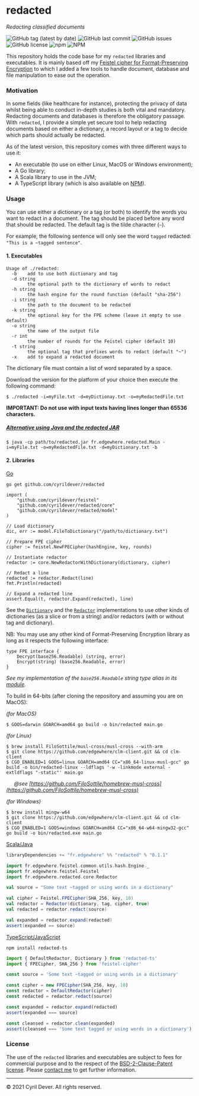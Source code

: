 # redacted
_Redacting classified documents_

![GitHub tag (latest by date)](https://img.shields.io/github/v/tag/cyrildever/redacted)
![GitHub last commit](https://img.shields.io/github/last-commit/cyrildever/redacted)
![GitHub issues](https://img.shields.io/github/issues/cyrildever/redacted)
![GitHub license](https://img.shields.io/github/license/cyrildever/redacted)
![npm](https://img.shields.io/npm/dw/redacted-ts)
![NPM](https://img.shields.io/npm/l/redacted-ts)

This repository holds the code base for my `redacted` libraries and executables.
It is mainly based off my [Feistel cipher for Format-Preserving Encryption](https://github.com/cyrildever/feistel) to which I added a few tools to handle document, database and file manipulation to ease out the operation.

### Motivation

In some fields (like healthcare for instance), protecting the privacy of data whilst being able to conduct in-depth studies is both vital and mandatory. Redacting documents and databases is therefore the obligatory passage.
With `redacted`, I provide a simple yet secure tool to help redacting documents based on either a dictionary, a record layout or a tag to decide which parts should actually be redacted.

As of the latest version, this repository comes with three different ways to use it:
* An executable (to use on either Linux, MacOS or Windows environment);
* A Go library;
* A Scala library to use in the JVM;
* A TypeScript library (which is also available on [NPM](https://www.npmjs.com/package/redacted-ts)).


### Usage

You can use either a dictionary or a tag (or both) to identify the words you want to redact in a document.
The tag should be placed before any word that should be redacted. The default tag is the tilde character (`~`).

For example, the following sentence will only see the word `tagged` redacted: `"This is a ~tagged sentence"`.

#### 1. Executables

```
Usage of ./redacted:
  -b    add to use both dictionary and tag
  -d string
        the optional path to the dictionary of words to redact
  -h string
        the hash engine for the round function (default "sha-256")
  -i string
        the path to the document to be redacted
  -k string
        the optional key for the FPE scheme (leave it empty to use default)
  -o string
        the name of the output file
  -r int
        the number of rounds for the Feistel cipher (default 10)
  -t string
        the optional tag that prefixes words to redact (default "~")
  -x    add to expand a redacted document
```
The dictionary file must contain a list of word separated by a space.

Download the version for the platform of your choice then execute the following command:
```console
$ ./redacted -i=myFile.txt -d=myDictionay.txt -o=myRedactedFile.txt
```

__IMPORTANT: Do not use with input texts having lines longer than 65536 characters.__

##### <u>Alternative using Java and the redacted JAR</u>

```console
$ java -cp path/to/redacted.jar fr.edgewhere.redacted.Main -i=myFile.txt -o=myRedactedFile.txt -d=myDictionary.txt -b
```

#### 2. Libraries

<u>Go</u>

```console
go get github.com/cyrildever/redacted
```

```golang
import (
    "github.com/cyrildever/feistel"
    "github.com/cyrildever/redacted/core"
    "github.com/cyrildever/redacted/model"
)

// Load dictionary
dic, err := model.FileToDictionary("/path/to/dictionary.txt")

// Prepare FPE cipher
cipher := feistel.NewFPECipher(hashEngine, key, rounds)

// Instantiate redactor
redactor := core.NewRedactorWithDictionary(dictionary, cipher)

// Redact a line
redacted := redactor.Redact(line)
fmt.Println(redacted)

// Expand a redacted line
assert.Equal(t, redactor.Expand(redacted), line)
```
See the [`Dictionary`](model/dictionary.go) and the [`Redactor`](core/redactor.go) implementations to use other kinds of dictionaries (as a slice or from a string) and/or redactors (with or without tag and dictionary).

NB: You may use any other kind of Format-Preserving Encryption library as long as it respects the following interface:
```golang
type FPE interface {
    Decrypt(base256.Readable) (string, error)
    Encrypt(string) (base256.Readable, error)
}
```
_See my implementation of the `base256.Readable` string type alias in its [module](https://github.com/cyrildever/feistel/common/utils/base256)._

To build in 64-bits (after cloning the repository and assuming you are on MacOS):

_(for MacOS)_
```console
$ GOOS=darwin GOARCH=amd64 go build -o bin/redacted main.go
```

_(for Linux)_
```console
$ brew install FiloSottile/musl-cross/musl-cross --with-arm
$ git clone https://github.com/edgewhere/clm-client.git && cd clm-client
$ CGO_ENABLED=1 GOOS=linux GOARCH=amd64 CC="x86_64-linux-musl-gcc" go build -o bin/redacted-linux --ldflags '-w -linkmode external -extldflags "-static"' main.go
```
&ensp;&ensp;&ensp;_@see [https://github.com/FiloSottile/homebrew-musl-cross](https://github.com/FiloSottile/homebrew-musl-cross)_

_(for Windows)_
```console
$ brew install mingw-w64
$ git clone https://github.com/edgewhere/clm-client.git && cd clm-client
$ CGO_ENABLED=1 GOOS=windows GOARCH=amd64 CC="x86_64-w64-mingw32-gcc" go build -o bin/redacted.exe main.go
```


<u>Scala/Java</u>

```sbt
libraryDependencies += "fr.edgewhere" %% "redacted" % "0.1.1"
```

```scala
import fr.edgewhere.feistel.common.utils.hash.Engine._
import fr.edgewhere.feistel.Feistel
import fr.edgewhere.redacted.core.Redactor

val source = "Some text ~tagged or using words in a dictionary"

val cipher = Feistel.FPECipher(SHA_256, key, 10)
val redactor = Redactor(dictionary, tag, cipher, true)
val redacted = redactor.redact(source)

val expanded = redactor.expand(redacted)
assert(expanded == source)
```


<u>TypeScript/JavaScript</u>

```console
npm install redacted-ts
```

```typescript
import { DefaultRedactor, Dictionary } from 'redacted-ts'
import { FPECipher, SHA_256 } from 'feistel-cipher'

const source = 'Some text ~tagged or using words in a dictionary'

const cipher = new FPECipher(SHA_256, key, 10)
const redactor = DefaultRedactor(cipher)
const redacted = redactor.redact(source)

const expanded = redactor.expand(redacted)
assert(expanded === source)

const cleansed = redactor.clean(expanded)
assert(cleansed === 'Some text tagged or using words in a dictionary')
```

### License

The use of the `redacted` libraries and executables are subject to fees for commercial purpose and to the respect of the [BSD-2-Clause-Patent license](LICENSE).
Please [contact me](mailto:cdever@edgewhere.fr) to get further information.


<hr />
&copy; 2021 Cyril Dever. All rights reserved.